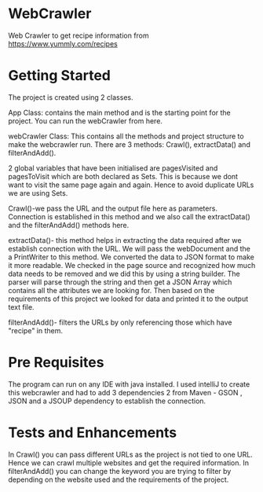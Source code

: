 # WebCrawler
Web Crawler to get recipe information from https://www.yummly.com/recipes

# Getting Started

The project is created using 2 classes.

App Class: contains the main method and is the starting point for the project. You can run the webCrawler from here. 

webCrawler Class: This contains all the methods and project structure to make the webcrawler run.
There are 3 methods: Crawl(), extractData() and filterAndAdd(). 

2 global variables that have been initialised are pagesVisited and pagesToVisit which are both declared as Sets. This is because we dont want to visit the same page again and again. Hence to avoid duplicate URLs we are using Sets. 

Crawl()-we pass the URL and the output file here as parameters. Connection is established in this method and we also call the extractData() and the filterAndAdd() methods here. 

extractData()- this method helps in extracting the data required after we establish connection with the URL. We will pass the webDocument and the a PrintWriter to this method. We converted the data to JSON format to make it more readable. We checked in the page source and recognized how much data needs to be removed and we did this by using a string builder. The parser will parse through the string and then get a JSON Array which contains all the attributes we are looking for. Then based on the requirements of this project we looked for data and printed it to the output text file. 

filterAndAdd()- filters the URLs by only referencing those which have "recipe" in them. 

# Pre Requisites
The program can run on any IDE with java installed.
I used intelliJ to create this webcrawler and had to add 3 dependencies 2 from Maven - GSON , JSON and a JSOUP dependency to establish the connection. 

# Tests and Enhancements

In Crawl() you can pass different URLs as the project is not tied to one URL. Hence we can crawl multiple websites and get the required information. 
In filterAndAdd() you can change the keyword you are trying to filter by depending on the website used and the requirements of the project.



